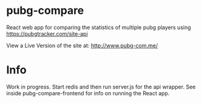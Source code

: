 # pubg-compare
 React web app for comparing the statistics of multiple pubg players using https://pubgtracker.com/site-api 
 
 View a Live Version of the site at: http://www.pubg-com.me/

# Info
Work in progress. Start redis and then run server.js for the api wrapper. See inside pubg-compare-frontend for info on 
running the React app.
